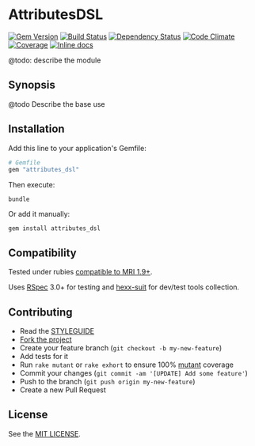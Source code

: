 AttributesDSL
===================

[![Gem Version](https://img.shields.io/gem/v/attributes_dsl.svg?style=flat)][gem]
[![Build Status](https://img.shields.io/travis/nepalez/attributes_dsl/master.svg?style=flat)][travis]
[![Dependency Status](https://img.shields.io/gemnasium/nepalez/attributes_dsl.svg?style=flat)][gemnasium]
[![Code Climate](https://img.shields.io/codeclimate/github/nepalez/attributes_dsl.svg?style=flat)][codeclimate]
[![Coverage](https://img.shields.io/coveralls/nepalez/attributes_dsl.svg?style=flat)][coveralls]
[![Inline docs](http://inch-ci.org/github/nepalez/attributes_dsl.svg)][inch]

@todo: describe the module

Synopsis
--------

@todo Describe the base use

Installation
------------

Add this line to your application's Gemfile:

```ruby
# Gemfile
gem "attributes_dsl"
```

Then execute:

```
bundle
```

Or add it manually:

```
gem install attributes_dsl
```

Compatibility
-------------

Tested under rubies [compatible to MRI 1.9+][travis].

Uses [RSpec][rspec] 3.0+ for testing and [hexx-suit][hexx-suit] for dev/test tools collection.

Contributing
------------

* Read the [STYLEGUIDE](config/metrics/STYLEGUIDE)
* [Fork the project](https://github.com/nepalez/attributes_dsl)
* Create your feature branch (`git checkout -b my-new-feature`)
* Add tests for it
* Run `rake mutant` or `rake exhort` to ensure 100% [mutant][mutant] coverage
* Commit your changes (`git commit -am '[UPDATE] Add some feature'`)
* Push to the branch (`git push origin my-new-feature`)
* Create a new Pull Request

License
-------

See the [MIT LICENSE](LICENSE).

[codeclimate]: https://codeclimate.com/github/nepalez/attributes_dsl
[coveralls]: https://coveralls.io/r/nepalez/attributes_dsl
[gem]: https://rubygems.org/gems/attributes_dsl
[gemnasium]: https://gemnasium.com/nepalez/attributes_dsl
[travis]: https://travis-ci.org/nepalez/attributes_dsl
[inch]: https://inch-ci.org/github/nepalez/attributes_dsl
[travis]: .travis.yml
[rspec]: http://rspec.org
[hexx-suit]: https://github.com/hexx-rb/hexx-suit
[mutant]: https://github.com/mbj/mutant

